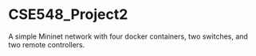 # CSE548_Project2
A simple Mininet network with four docker containers, two switches, and two remote controllers.
